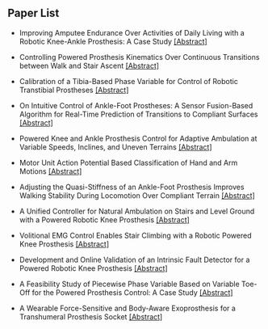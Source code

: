 ## Paper List

- Improving Amputee Endurance Over Activities of Daily Living with a Robotic Knee-Ankle Prosthesis: A Case Study
[[Abstract]](https://events.infovaya.com/presentation?id=104882)

- Controlling Powered Prosthesis Kinematics Over Continuous Transitions between Walk and Stair Ascent
[[Abstract]](https://events.infovaya.com/presentation?id=104885)

- Calibration of a Tibia-Based Phase Variable for Control of Robotic Transtibial Prostheses
[[Abstract]](https://events.infovaya.com/presentation?id=104888)

- On Intuitive Control of Ankle-Foot Prostheses: A Sensor Fusion-Based Algorithm for Real-Time Prediction of Transitions to Compliant Surfaces
[[Abstract]](https://events.infovaya.com/presentation?id=104891)

- Powered Knee and Ankle Prosthesis Control for Adaptive Ambulation at Variable Speeds, Inclines, and Uneven Terrains
[[Abstract]](https://events.infovaya.com/presentation?id=104894)

- Motor Unit Action Potential Based Classification of Hand and Arm Motions
[[Abstract]](https://events.infovaya.com/presentation?id=104897)

- Adjusting the Quasi-Stiffness of an Ankle-Foot Prosthesis Improves Walking Stability During Locomotion Over Compliant Terrain
[[Abstract]](https://events.infovaya.com/presentation?id=104900)

- A Unified Controller for Natural Ambulation on Stairs and Level Ground with a Powered Robotic Knee Prosthesis
[[Abstract]](https://events.infovaya.com/presentation?id=104903)

- Volitional EMG Control Enables Stair Climbing with a Robotic Powered Knee Prosthesis
[[Abstract]](https://events.infovaya.com/presentation?id=104906)

- Development and Online Validation of an Intrinsic Fault Detector for a Powered Robotic Knee Prosthesis
[[Abstract]](https://events.infovaya.com/presentation?id=104909)

- A Feasibility Study of Piecewise Phase Variable Based on Variable Toe-Off for the Powered Prosthesis Control: A Case Study
[[Abstract]](https://events.infovaya.com/presentation?id=104912)

- A Wearable Force-Sensitive and Body-Aware Exoprosthesis for a Transhumeral Prosthesis Socket
[[Abstract]](https://events.infovaya.com/presentation?id=104915)

